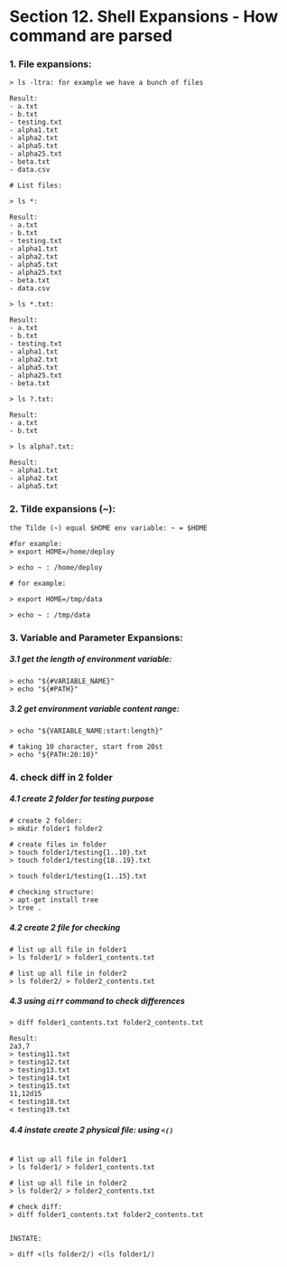 # Section 12. Shell Expansions - How command are parsed

### 1. File expansions:
```
> ls -ltra: for example we have a bunch of files

Result:
- a.txt
- b.txt
- testing.txt
- alpha1.txt
- alpha2.txt
- alpha5.txt
- alpha25.txt
- beta.txt
- data.csv

# List files:

> ls *:

Result:
- a.txt
- b.txt
- testing.txt
- alpha1.txt
- alpha2.txt
- alpha5.txt
- alpha25.txt
- beta.txt
- data.csv

> ls *.txt:

Result:
- a.txt
- b.txt
- testing.txt
- alpha1.txt
- alpha2.txt
- alpha5.txt
- alpha25.txt
- beta.txt

> ls ?.txt:

Result:
- a.txt
- b.txt

> ls alpha?.txt:

Result:
- alpha1.txt
- alpha2.txt
- alpha5.txt
```

### 2. Tilde expansions (~):
```
the Tilde (~) equal $HOME env variable: ~ = $HOME

#for example:
> export HOME=/home/deploy

> echo ~ : /home/deploy

# for example:

> export HOME=/tmp/data

> echo ~ : /tmp/data
```

### 3. Variable and Parameter Expansions:

##### 3.1 get the length of environment variable:
```
> echo "${#VARIABLE_NAME}"
> echo "${#PATH}"
```

##### 3.2 get environment variable content range:
```
> echo "${VARIABLE_NAME:start:length}"

# taking 10 character, start from 20st
> echo "${PATH:20:10}"
```


### 4. check diff in 2 folder

##### 4.1 create 2 folder for testing purpose
```
# create 2 folder:
> mkdir folder1 folder2

# create files in folder
> touch folder1/testing{1..10}.txt
> touch folder1/testing{18..19}.txt

> touch folder1/testing{1..15}.txt

# checking structure:
> apt-get install tree
> tree .
```

##### 4.2 create 2 file for checking
```
# list up all file in folder1
> ls folder1/ > folder1_contents.txt

# list up all file in folder2
> ls folder2/ > folder2_contents.txt
```

##### 4.3 using `diff` command to check differences
```
> diff folder1_contents.txt folder2_contents.txt

Result:
2a3,7
> testing11.txt
> testing12.txt
> testing13.txt
> testing14.txt
> testing15.txt
11,12d15
< testing18.txt
< testing19.txt

```

##### 4.4 instate create 2 physical file: using `<()`
```

# list up all file in folder1
> ls folder1/ > folder1_contents.txt

# list up all file in folder2
> ls folder2/ > folder2_contents.txt

# check diff:
> diff folder1_contents.txt folder2_contents.txt


INSTATE:

> diff <(ls folder2/) <(ls folder1/)

```